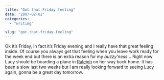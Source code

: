 ```yaml
---
title: "Got that Friday feeling"
date: "2007-02-02"
categories: 
  - "writing"

slug: "got-that-friday-feeling"
---
```


Ok it’s Friday, in fact it’s Friday evening and I really have that great feeling inside. Of course you always get that feeling when you leave work ready for the week end but there is an extra reason for my _buzzy'ness_… Right now Lucy should be boarding a plane in [Raleigh](http://en.wikipedia.org/wiki/Raleigh%2C_North_Carolina) on her way back home. It has been a slow last two weeks but I am really looking forward to seeing Lucy again, gonna be a great day tomorrow.
